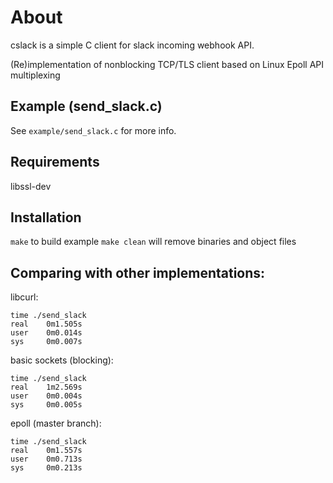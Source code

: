 # About

cslack is a simple C client for slack incoming webhook API. 

(Re)implementation of nonblocking TCP/TLS client based on Linux Epoll API multiplexing 

## Example (send_slack.c)
See `example/send_slack.c` for more info.

## Requirements
libssl-dev

## Installation 
`make` to build example
`make clean` will remove binaries and object files

## Comparing with other implementations:

libcurl:
```
time ./send_slack
real    0m1.505s
user    0m0.014s
sys     0m0.007s
```

basic sockets (blocking):
```
time ./send_slack 
real    1m2.569s
user    0m0.004s
sys     0m0.005s
```

epoll (master branch):
```
time ./send_slack
real    0m1.557s
user    0m0.713s
sys     0m0.213s
```
